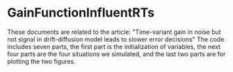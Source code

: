 # GainFunctionInfluentRTs
These documents are related to the article: "Time-variant gain in noise but not signal in drift-diffusion model leads to slower error decisions"
The code includes seven parts, the first part is the initialization of variables, the next four parts are the four situations we simulated, and the last two parts are for plotting the two figures.

